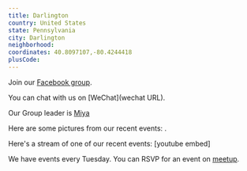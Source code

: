 ```yaml
---
title: Darlington
country: United States
state: Pennsylvania
city: Darlington
neighborhood: 
coordinates: 40.8097107,-80.4244418
plusCode:
---
```

Join our [Facebook group](https://www.facebook.com/groups/free.code.camp.darlington.pa).

You can chat with us on [WeChat](wechat URL).

Our Group leader is [Miya](freecodecamp.org/miya)

Here are some pictures from our recent events:
![]().

Here's a stream of one of our recent events:
[youtube embed]

We have events every Tuesday. You can RSVP for an event on [meetup](meetupurl).
